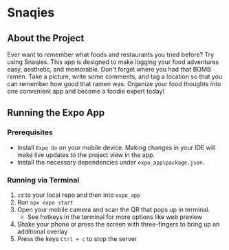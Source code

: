 # Snaqies

## About the Project
Ever want to remember what foods and restaurants you tried before? Try using Snaqies. This app is designed to make logging your food adventures easy, aesthetic, and memorable. Don't forget where you had that BOMB ramen. Take a picture, write some comments, and tag a location so that you can remember how good that ramen was. Organize your food thoughts into one convenient app and become a foodie expert today!

## Running the Expo App
### Prerequisites
- Install `Expo Go` on your mobile device. Making changes in your IDE will make live updates to the project view in the app.
- Install the necessary dependencies under `expo_app\package.json`.

### Running via Terminal
1. `cd` to your local repo and then into `expo_app`
2. Run `npx expo start`
3. Open your mobile camera and scan the QR that pops up in terminal.
    - See hotkeys in the terminal for more options like web preview
4. Shake your phone or press the screen with three-fingers to bring up an additional overlay
5. Press the keys `Ctrl + c` to stop the server